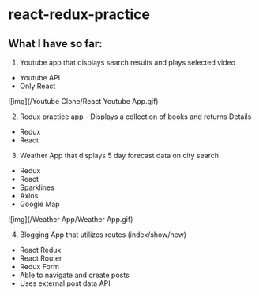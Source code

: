 # react-redux-practice
## What I have so far:
1. Youtube app that displays search results and plays selected video
  * Youtube API
  * Only React

  ![img](/Youtube Clone/React Youtube App.gif)


2. Redux practice app - Displays a collection of books and returns Details
  * Redux
  * React


3. Weather App that displays 5 day forecast data on city search
  * Redux
  * React
  * Sparklines
  * Axios
  * Google Map

  ![img](/Weather App/Weather App.gif)

4. Blogging App that utilizes routes (index/show/new)
  * React Redux
  * React Router
  * Redux Form
  * Able to navigate and create posts
  * Uses external post data API
